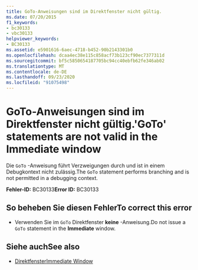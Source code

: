 ```yaml
---
title: GoTo-Anweisungen sind im Direktfenster nicht gültig.
ms.date: 07/20/2015
f1_keywords:
- bc30133
- vbc30133
helpviewer_keywords:
- BC30133
ms.assetid: e5901616-6aec-4718-b452-90b2143301b0
ms.openlocfilehash: dcaa4ec38e115c858acf73b123cf90ec7377311d
ms.sourcegitcommit: bf5c5850654187705bc94cc40ebfb62fe346ab02
ms.translationtype: MT
ms.contentlocale: de-DE
ms.lasthandoff: 09/23/2020
ms.locfileid: "91075498"
---
```

# <a name="goto-statements-are-not-valid-in-the-immediate-window"></a><span data-ttu-id="c7c4f-102">GoTo-Anweisungen sind im Direktfenster nicht gültig.</span><span class="sxs-lookup"><span data-stu-id="c7c4f-102">'GoTo' statements are not valid in the Immediate window</span></span>

<span data-ttu-id="c7c4f-103">Die `GoTo` -Anweisung führt Verzweigungen durch und ist in einem Debugkontext nicht zulässig.</span><span class="sxs-lookup"><span data-stu-id="c7c4f-103">The `GoTo` statement performs branching and is not permitted in a debugging context.</span></span>  
  
 <span data-ttu-id="c7c4f-104">**Fehler-ID:** BC30133</span><span class="sxs-lookup"><span data-stu-id="c7c4f-104">**Error ID:** BC30133</span></span>  
  
## <a name="to-correct-this-error"></a><span data-ttu-id="c7c4f-105">So beheben Sie diesen Fehler</span><span class="sxs-lookup"><span data-stu-id="c7c4f-105">To correct this error</span></span>  
  
- <span data-ttu-id="c7c4f-106">Verwenden Sie im `GoTo` Direktfenster **keine** -Anweisung.</span><span class="sxs-lookup"><span data-stu-id="c7c4f-106">Do not issue a `GoTo` statement in the **Immediate** window.</span></span>  
  
## <a name="see-also"></a><span data-ttu-id="c7c4f-107">Siehe auch</span><span class="sxs-lookup"><span data-stu-id="c7c4f-107">See also</span></span>

- [<span data-ttu-id="c7c4f-108">Direktfenster</span><span class="sxs-lookup"><span data-stu-id="c7c4f-108">Immediate Window</span></span>](/visualstudio/ide/reference/immediate-window)
